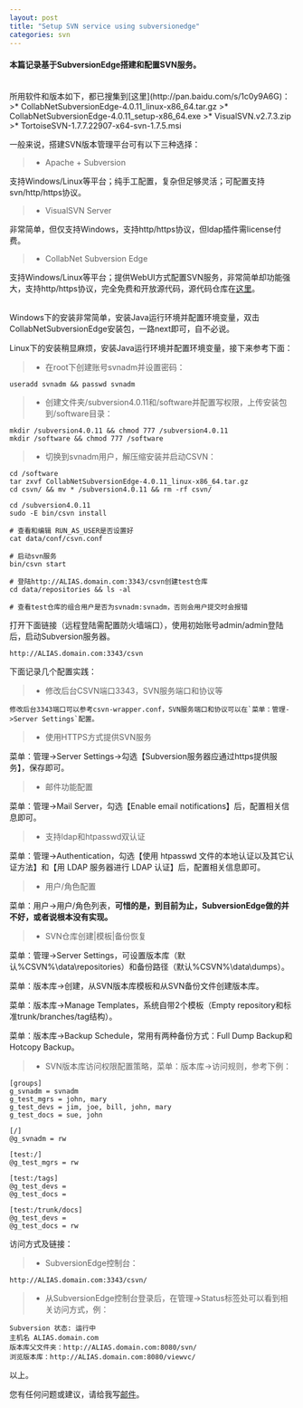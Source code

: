 ```yaml
---
layout: post
title: "Setup SVN service using subversionedge"
categories: svn
---
```

#### 本篇记录基于SubversionEdge搭建和配置SVN服务。
<br />
所用软件和版本如下，都已搜集到[这里](http://pan.baidu.com/s/1c0y9A6G)：
>* CollabNetSubversionEdge-4.0.11_linux-x86_64.tar.gz
>* CollabNetSubversionEdge-4.0.11_setup-x86_64.exe
>* VisualSVN.v2.7.3.zip
>* TortoiseSVN-1.7.7.22907-x64-svn-1.7.5.msi

一般来说，搭建SVN版本管理平台可有以下三种选择：
>* Apache + Subversion

支持Windows/Linux等平台；纯手工配置，复杂但足够灵活；可配置支持svn/http/https协议。
>* VisualSVN Server

非常简单，但仅支持Windows，支持http/https协议，但ldap插件需license付费。
>* CollabNet Subversion Edge

支持Windows/Linux等平台；提供WebUI方式配置SVN服务，非常简单却功能强大，支持http/https协议，完全免费和开放源代码，源代码仓库在[这里](https://ctf.open.collab.net/sf/projects/svnedge/)。

<br />
Windows下的安装非常简单，安装Java运行环境并配置环境变量，双击CollabNetSubversionEdge安装包，一路next即可，自不必说。

Linux下的安装稍显麻烦，安装Java运行环境并配置环境变量，接下来参考下面：
>* 在root下创建账号svnadm并设置密码：

    useradd svnadm && passwd svnadm
>* 创建文件夹/subversion4.0.11和/software并配置写权限，上传安装包到/software目录：

    mkdir /subversion4.0.11 && chmod 777 /subversion4.0.11
    mkdir /software && chmod 777 /software

>* 切换到svnadm用户，解压缩安装并启动CSVN：

    cd /software
    tar zxvf CollabNetSubversionEdge-4.0.11_linux-x86_64.tar.gz
    cd csvn/ && mv * /subversion4.0.11 && rm -rf csvn/

    cd /subversion4.0.11
    sudo -E bin/csvn install

    # 查看和编辑 RUN_AS_USER是否设置好
    cat data/conf/csvn.conf

    # 启动svn服务
    bin/csvn start

    # 登陆http://ALIAS.domain.com:3343/csvn创建test仓库
    cd data/repositories && ls -al

    # 查看test仓库的组合用户是否为svnadm:svnadm，否则会用户提交时会报错

打开下面链接（远程登陆需配置防火墙端口），使用初始账号admin/admin登陆后，启动Subversion服务器。

    http://ALIAS.domain.com:3343/csvn

下面记录几个配置实践：

>* 修改后台CSVN端口3343，SVN服务端口和协议等

    修改后台3343端口可以参考csvn-wrapper.conf，SVN服务端口和协议可以在`菜单：管理->Server Settings`配置。

>* 使用HTTPS方式提供SVN服务

菜单：管理->Server Settings->勾选【Subversion服务器应通过https提供服务】，保存即可。
>* 邮件功能配置

菜单：管理->Mail Server，勾选【Enable email notifications】后，配置相关信息即可。
>* 支持ldap和htpasswd双认证

菜单：管理->Authentication，勾选【使用 htpasswd 文件的本地认证以及其它认证方法】和【用 LDAP 服务器进行 LDAP 认证】后，配置相关信息即可。
>* 用户/角色配置

菜单：用户->用户/角色列表，**可惜的是，到目前为止，SubversionEdge做的并不好，或者说根本没有实现。**
>* SVN仓库创建|模板|备份恢复

菜单：管理->Server Settings，可设置版本库（默认%CSVN%\data\repositories）和备份路径（默认%CSVN%\data\dumps）。

菜单：版本库->创建，从SVN版本库模板和从SVN备份文件创建版本库。

菜单：版本库->Manage Templates，系统自带2个模板（Empty repository和标准trunk/branches/tag结构）。

菜单：版本库->Backup Schedule，常用有两种备份方式：Full Dump Backup和Hotcopy Backup。
>* SVN版本库访问权限配置策略，菜单：版本库->访问规则，参考下例：

	[groups]
    g_svnadm = svnadm
    g_test_mgrs = john, mary
	g_test_devs = jim, joe, bill, john, mary
	g_test_docs = sue, john

	[/]
	@g_svnadm = rw

	[test:/]
	@g_test_mgrs = rw

	[test:/tags]
	@g_test_devs =
    @g_test_docs =

	[test:/trunk/docs]
    @g_test_devs =
	@g_test_docs = rw

访问方式及链接：

>* SubversionEdge控制台：

    http://ALIAS.domain.com:3343/csvn/

>* 从SubversionEdge控制台登录后，在管理->Status标签处可以看到相关访问方式，例：

    Subversion 状态: 运行中
	主机名 ALIAS.domain.com
	版本库父文件夹：http://ALIAS.domain.com:8080/svn/
	浏览版本库：http://ALIAS.domain.com:8080/viewvc/

以上。

您有任何问题或建议，请给我写[邮件](mailto:yinwer81@gmail.com)。
